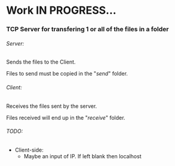 # Work IN PROGRESS...


### TCP Server for transfering 1 or all of the files in a folder

###### Server:
Sends the files to the Client.

Files to send must be copied in the "*send*" folder.

###### Client: 
Receives the files sent by the server. 

Files received will end up in the "*receive*" folder.

###### TODO:
- Client-side:
    - Maybe an input of IP. If left blank then localhost